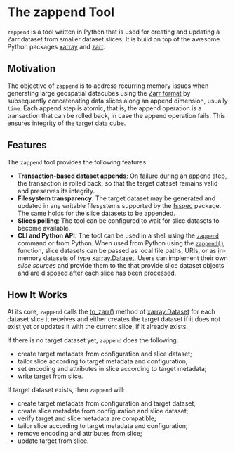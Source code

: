 # The zappend Tool

`zappend` is a tool written in Python that is used for creating and updating 
a Zarr dataset from smaller dataset slices. It is build on top of the
awesome Python packages [xarray](https://docs.xarray.dev/) 
and [zarr](https://zarr.readthedocs.io/).

## Motivation

The objective of `zappend` is to address recurring memory issues when 
generating large geospatial datacubes using the 
[Zarr format](https://zarr.readthedocs.io/) by subsequently concatenating data
slices along an append dimension, usually `time`. Each append step is atomic, 
that is, the append operation is a transaction that can be rolled back, 
in case the append operation fails. This ensures integrity of the target 
data cube. 

## Features

The `zappend` tool provides the following features

* **Transaction-based dataset appends**: On failure during an append step, 
  the transaction is rolled back, so that the target dataset remains valid and 
  preserves its integrity.
* **Filesystem transparency**: The target dataset may be generated and updated in 
  any writable filesystems supported by the 
  [fsspec](https://filesystem-spec.readthedocs.io/) package. 
  The same holds for the slice datasets to be appended.
* **Slices polling**: The tool can be configured to wait for slice datasets to 
  become available. 
* **CLI and Python API**: The tool can be used in a shell using the [`zappend`](cli.md)
  command or from Python. When used from Python using the 
  [`zappend()`](api.md) function, slice datasets can be passed as local file paths, 
  URIs, or as in-memory datasets of type 
  [xarray.Dataset](https://docs.xarray.dev/en/stable/generated/xarray.Dataset.html).
  Users can implement their own _slice sources_ and provide them to the that provide 
  slice dataset objects and are disposed after each slice has been processed.

## How It Works

At its core, `zappend` calls the 
[to_zarr()](https://docs.xarray.dev/en/stable/generated/xarray.Dataset.to_zarr.html#xarray-dataset-to-zarr)
method of 
[xarray.Dataset](https://docs.xarray.dev/en/stable/generated/xarray.Dataset.html) 
for each dataset slice it receives and either creates the target dataset if it does not 
exist yet or updates it with the current slice, if it already exists.

If there is no target dataset yet, `zappend` does the following:

* create target metadata from configuration and slice dataset;
* tailor slice according to target metadata and configuration;
* set encoding and attributes in slice according to target metadata;
* write target from slice.

If target dataset exists, then `zappend` will:

* create target metadata from configuration and target dataset;
* create slice metadata from configuration and slice dataset;
* verify target and slice metadata are compatible;
* tailor slice according to target metadata and configuration;
* remove encoding and attributes from slice;
* update target from slice.
